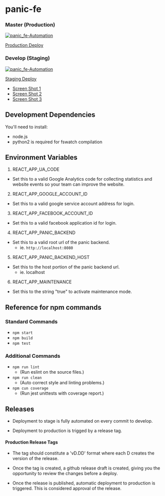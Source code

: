 # panic-fe

### Master (Production)
[![panic_fe-Automation](https://github.com/niall-byrne/panic-fe/workflows/panic_fe-Automation/badge.svg?branch=master)](https://github.com/niall-byrne/panic-fe/actions)

[Production Deploy](https://grocerypanic.com)

### Develop (Staging)
[![panic_fe-Automation](https://github.com/niall-byrne/panic-fe/workflows/panic_fe-Automation/badge.svg?branch=develop)](https://github.com/niall-byrne/panic-fe/actions)

[Staging Deploy](https://demo.grocerypanic.com)

- [Screen Shot 1](./demo/Screen1.png)
- [Screen Shot 2](./demo/Screen2.png)
- [Screen Shot 3](./demo/Screen3.png)

## Development Dependencies

You'll need to install:

- node.js
- python2 is required for fswatch compilation

## Environment Variables

1. REACT_APP_UA_CODE

- Set this to a valid Google Analytics code for collecting statistics and website events so your team can improve the website.

2. REACT_APP_GOOGLE_ACCOUNT_ID

- Set this to a valid google service account address for login.

3. REACT_APP_FACEBOOK_ACCOUNT_ID

- Set this to a valid facebook application id for login.

4. REACT_APP_PANIC_BACKEND

- Set this to a valid root url of the panic backend.
  - ie. `http://localhost:8080`

5. REACT_APP_PANIC_BACKEND_HOST

- Set this to the host portion of the panic backend url.
  - ie. localhost

6. REACT_APP_MAINTENANCE

- Set this to the string "true" to activate maintenance mode.

## Reference for npm commands

### Standard Commands

- `npm start`
- `npm build`
- `npm test`

### Additional Commands

- `npm run lint`
  - (Run eslint on the source files.)
- `npm run clean`
  - (Auto correct style and linting problems.)
- `npm cun coverage`
  - (Run jest unittests with coverage report.)

## Releases

- Deployment to stage is fully automated on every commit to develop. 

- Deployment to production is trigged by a release tag.

#### Production Release Tags

- The tag should constitute a 'vD.DD' format where each D creates the version of the release.

- Once the tag is created, a github release draft is created, giving you the opportunity to review the changes before a deploy. 

- Once the release is published, automatic deployment to production is triggered.  This is considered approval of the release.
